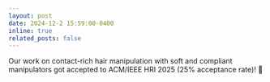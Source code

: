 ```yaml
---
layout: post
date: 2024-12-2 15:59:00-0400
inline: true
related_posts: false
---
```


Our work on contact-rich hair manipulation with soft and compliant manipulators got accepted to ACM/IEEE HRI 2025 (25% acceptance rate)! :tada: 